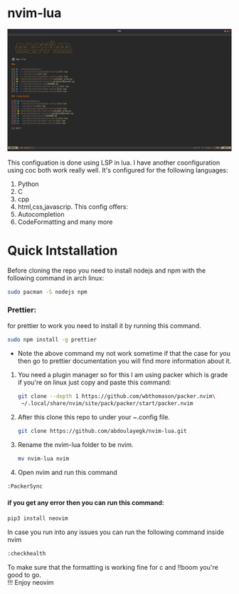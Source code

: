 # nvim-lua

![int.lua](nvim-lua.png)

This configuation is done using LSP in lua.
I have another coonfiguration using coc both work really well.
It's configured for the following languages:

1. Python
2. C
3. cpp
4. html,css,javascrip.
   This config offers:
5. Autocompletion
6. CodeFormatting and many more

# Quick Intstallation

Before cloning the repo you need to install nodejs and npm with the following command in arch linux:

```bash
sudo pacman -S nodejs npm
```

### Prettier:

for prettier to work you need to install it by running this command.

```bash
sudo npm install -g prettier 
```

- Note the above command my not work sometime if that the case for you then go to
  prettier documentation you will find more information about it.

1. You need a plugin manager so for this I am using packer which is grade if you're on linux just copy and paste this command:
   ```bash
   git clone --depth 1 https://github.com/wbthomason/packer.nvim\
    ~/.local/share/nvim/site/pack/packer/start/packer.nvim
   ```
2. After this clone this repo to under your ~.config file.
   ```bash
   git clone https://github.com/abdoulayegk/nvim-lua.git
   ```
3. Rename the nvim-lua folder to be nvim.
   ```bash
   mv nvim-lua nvim
   ```
4. Open nvim and run this command

```bash
:PackerSync
```

#### if you get any error then you can run this command:

```bash
pip3 install neovim
```

In case you run into any issues you can run the following command inside nvim <br>

```bash
:checkhealth
```

To make sure that the formatting is working fine for c and
!!boom you're good to go.<br>
!!! Enjoy neovim
